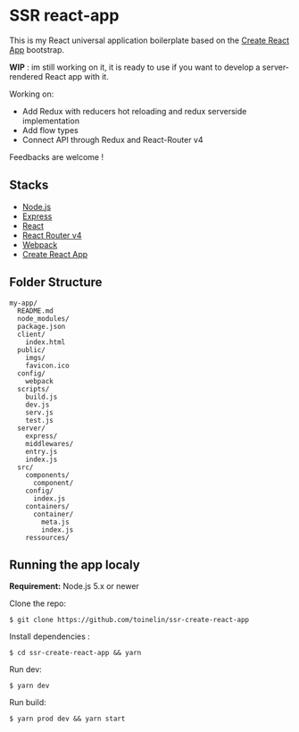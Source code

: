 # SSR react-app

This is my React universal application boilerplate based on the [Create React App](https://github.com/facebookincubator/create-react-app) bootstrap.

**WIP** : im still working on it, it is ready to use if you want to develop a server-rendered React app with it.

Working on:
- Add Redux with reducers hot reloading and redux serverside implementation
- Add flow types
- Connect API through Redux and React-Router v4

Feedbacks are welcome !

## Stacks
- [Node.js](https://nodejs.org/en/)
- [Express](http://expressjs.com/fr/)
- [React](https://facebook.github.io/react/)
- [React Router v4](https://reacttraining.com/react-router/)
- [Webpack](https://webpack.github.io/docs/)
- [Create React App](https://github.com/facebookincubator/create-react-app)

## Folder Structure

```
my-app/
  README.md
  node_modules/
  package.json
  client/
    index.html
  public/
    imgs/
    favicon.ico
  config/
    webpack
  scripts/
    build.js
    dev.js
    serv.js
    test.js
  server/
    express/
    middlewares/
    entry.js
    index.js
  src/
    components/
      component/
    config/
      index.js
    containers/
      container/
        meta.js
        index.js
    ressources/
```

## Running the app localy

**Requirement:** Node.js 5.x or newer
 
Clone the repo:
```shell
$ git clone https://github.com/toinelin/ssr-create-react-app
```
Install dependencies :
```shell
$ cd ssr-create-react-app && yarn
```
Run dev:
```shell
$ yarn dev
```
Run build:
```shell
$ yarn prod dev && yarn start
```
